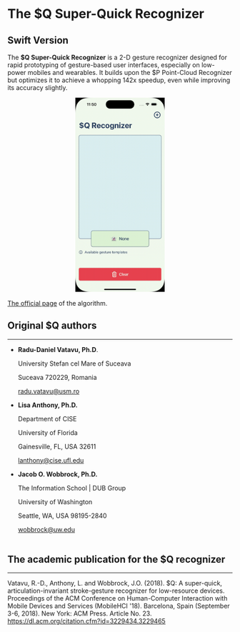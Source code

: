# The $Q Super-Quick Recognizer

## Swift Version

The **$Q Super-Quick Recognizer** is a 2-D gesture recognizer designed for rapid prototyping of gesture-based user interfaces, especially on low-power mobiles and wearables. It builds upon the \$P Point-Cloud Recognizer but optimizes it to achieve a whopping 142x speedup, even while improving its accuracy slightly.

<center><img src="images/qdollar.gif" width=200></center>

[The official page](https://depts.washington.edu/acelab/proj/dollar/qdollar.html) of the algorithm.
<br>

## Original $Q authors
---
 
* **Radu-Daniel Vatavu, Ph.D**.<p>University Stefan cel Mare of Suceava<p>Suceava 720229, Romania<p><radu.vatavu@usm.ro>

* **Lisa Anthony, Ph.D.**<p>Department of CISE<p>University of Florida<p>Gainesville, FL, USA 32611<p><lanthony@cise.ufl.edu>

* **Jacob O. Wobbrock, Ph.D.**<p>The Information School | DUB Group<p>University of Washington<p>Seattle, WA, USA 98195-2840<p><wobbrock@uw.edu>
<br><br>
## The academic publication for the $Q recognizer
---

Vatavu, R.-D., Anthony, L. and Wobbrock, J.O. (2018). $Q: A super-quick, articulation-invariant stroke-gesture recognizer for low-resource devices. Proceedings of the ACM Conference on Human-Computer Interaction with Mobile Devices and Services (MobileHCI '18). Barcelona, Spain (September 3-6, 2018). New York: ACM Press. Article No. 23. <https://dl.acm.org/citation.cfm?id=3229434.3229465>

